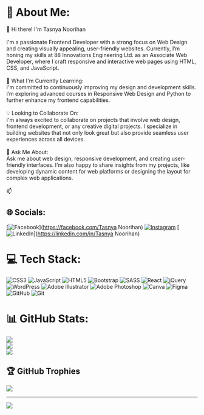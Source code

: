 # 💫 About Me:
👋 Hi there! I'm Tasnya Noorihan<br><br>I'm a passionate Frontend Developer with a strong focus on Web Design and creating visually appealing, user-friendly websites. Currently, I’m honing my skills at 88 Innovations Engineering Ltd. as an Associate Web Developer, where I craft responsive and interactive web pages using HTML, CSS, and JavaScript.<br><br>🎨 What I'm Currently Learning:<br>I'm committed to continuously improving my design and development skills. I’m exploring advanced courses in Responsive Web Design and Python to further enhance my frontend capabilities.<br><br>💡 Looking to Collaborate On:<br>I'm always excited to collaborate on projects that involve web design, frontend development, or any creative digital projects. I specialize in building websites that not only look great but also provide seamless user experiences across all devices.<br><br>🚀 Ask Me About:<br>Ask me about web design, responsive development, and creating user-friendly interfaces. I’m also happy to share insights from my projects, like developing dynamic content for web platforms or designing the layout for complex web applications.<br><br>📫 


## 🌐 Socials:
[![Facebook](https://img.shields.io/badge/Facebook-%231877F2.svg?logo=Facebook&logoColor=white)](https://facebook.com/Tasnya Noorihan) [![Instagram](https://img.shields.io/badge/Instagram-%23E4405F.svg?logo=Instagram&logoColor=white)](https://instagram.com/nuhi_21) [![LinkedIn](https://img.shields.io/badge/LinkedIn-%230077B5.svg?logo=linkedin&logoColor=white)](https://linkedin.com/in/Tasnya Noorihan) 

# 💻 Tech Stack:
![CSS3](https://img.shields.io/badge/css3-%231572B6.svg?style=for-the-badge&logo=css3&logoColor=white) ![JavaScript](https://img.shields.io/badge/javascript-%23323330.svg?style=for-the-badge&logo=javascript&logoColor=%23F7DF1E) ![HTML5](https://img.shields.io/badge/html5-%23E34F26.svg?style=for-the-badge&logo=html5&logoColor=white) ![Bootstrap](https://img.shields.io/badge/bootstrap-%238511FA.svg?style=for-the-badge&logo=bootstrap&logoColor=white) ![SASS](https://img.shields.io/badge/SASS-hotpink.svg?style=for-the-badge&logo=SASS&logoColor=white) ![React](https://img.shields.io/badge/react-%2320232a.svg?style=for-the-badge&logo=react&logoColor=%2361DAFB) ![jQuery](https://img.shields.io/badge/jquery-%230769AD.svg?style=for-the-badge&logo=jquery&logoColor=white) ![WordPress](https://img.shields.io/badge/WordPress-%23117AC9.svg?style=for-the-badge&logo=WordPress&logoColor=white) ![Adobe Illustrator](https://img.shields.io/badge/adobe%20illustrator-%23FF9A00.svg?style=for-the-badge&logo=adobe%20illustrator&logoColor=white) ![Adobe Photoshop](https://img.shields.io/badge/adobe%20photoshop-%2331A8FF.svg?style=for-the-badge&logo=adobe%20photoshop&logoColor=white) ![Canva](https://img.shields.io/badge/Canva-%2300C4CC.svg?style=for-the-badge&logo=Canva&logoColor=white) ![Figma](https://img.shields.io/badge/figma-%23F24E1E.svg?style=for-the-badge&logo=figma&logoColor=white) ![GitHub](https://img.shields.io/badge/github-%23121011.svg?style=for-the-badge&logo=github&logoColor=white) ![Git](https://img.shields.io/badge/git-%23F05033.svg?style=for-the-badge&logo=git&logoColor=white)
# 📊 GitHub Stats:
![](https://github-readme-stats.vercel.app/api?username=Noorihan&theme=dark&hide_border=false&include_all_commits=false&count_private=false)<br/>
![](https://github-readme-streak-stats.herokuapp.com/?user=Noorihan&theme=dark&hide_border=false)<br/>
![](https://github-readme-stats.vercel.app/api/top-langs/?username=Noorihan&theme=dark&hide_border=false&include_all_commits=false&count_private=false&layout=compact)

## 🏆 GitHub Trophies
![](https://github-profile-trophy.vercel.app/?username=Noorihan&theme=radical&no-frame=false&no-bg=true&margin-w=4)

---
[![](https://visitcount.itsvg.in/api?id=Noorihan&icon=0&color=0)](https://visitcount.itsvg.in)

<!-- Proudly created with GPRM ( https://gprm.itsvg.in ) -->
